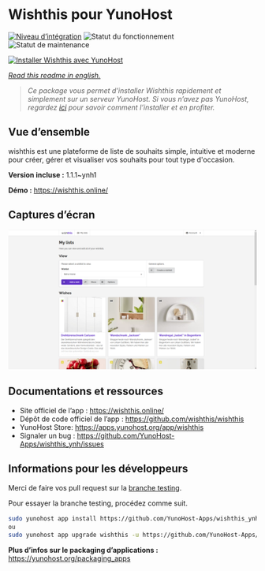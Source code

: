 <!--
N.B.: This README was automatically generated by https://github.com/YunoHost/apps/tree/master/tools/README-generator
It shall NOT be edited by hand.
-->

# Wishthis pour YunoHost

[![Niveau d’intégration](https://dash.yunohost.org/integration/wishthis.svg)](https://dash.yunohost.org/appci/app/wishthis) ![Statut du fonctionnement](https://ci-apps.yunohost.org/ci/badges/wishthis.status.svg) ![Statut de maintenance](https://ci-apps.yunohost.org/ci/badges/wishthis.maintain.svg)

[![Installer Wishthis avec YunoHost](https://install-app.yunohost.org/install-with-yunohost.svg)](https://install-app.yunohost.org/?app=wishthis)

*[Read this readme in english.](./README.md)*

> *Ce package vous permet d’installer Wishthis rapidement et simplement sur un serveur YunoHost.
Si vous n’avez pas YunoHost, regardez [ici](https://yunohost.org/#/install) pour savoir comment l’installer et en profiter.*

## Vue d’ensemble

wishthis est une plateforme de liste de souhaits simple, intuitive et moderne pour créer, gérer et visualiser vos souhaits pour tout type d'occasion.

**Version incluse :** 1.1.1~ynh1

**Démo :** https://wishthis.online/

## Captures d’écran

![Capture d’écran de Wishthis](./doc/screenshots/screenshot.png)

## Documentations et ressources

* Site officiel de l’app : <https://wishthis.online/>
* Dépôt de code officiel de l’app : <https://github.com/wishthis/wishthis>
* YunoHost Store: <https://apps.yunohost.org/app/wishthis>
* Signaler un bug : <https://github.com/YunoHost-Apps/wishthis_ynh/issues>

## Informations pour les développeurs

Merci de faire vos pull request sur la [branche testing](https://github.com/YunoHost-Apps/wishthis_ynh/tree/testing).

Pour essayer la branche testing, procédez comme suit.

``` bash
sudo yunohost app install https://github.com/YunoHost-Apps/wishthis_ynh/tree/testing --debug
ou
sudo yunohost app upgrade wishthis -u https://github.com/YunoHost-Apps/wishthis_ynh/tree/testing --debug
```

**Plus d’infos sur le packaging d’applications :** <https://yunohost.org/packaging_apps>